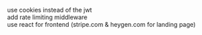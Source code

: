 use cookies instead of the jwt 
<br>
add rate limiting middleware
<br>
use react for frontend (stripe.com & heygen.com for landing page)
